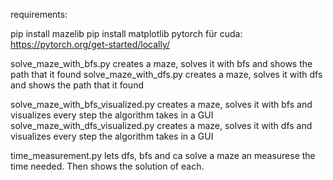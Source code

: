 requirements:

pip install mazelib
pip install matplotlib
pytorch für cuda: https://pytorch.org/get-started/locally/

solve_maze_with_bfs.py creates a maze, solves it with bfs and shows the path that it found
solve_maze_with_dfs.py creates a maze, solves it with dfs and shows the path that it found

solve_maze_with_bfs_visualized.py creates a maze, solves it with bfs and visualizes every step the algorithm takes in a GUI
solve_maze_with_dfs_visualized.py creates a maze, solves it with dfs and visualizes every step the algorithm takes in a GUI

time_measurement.py lets dfs, bfs and ca solve a maze an measurese the time needed. Then shows the solution of each. 